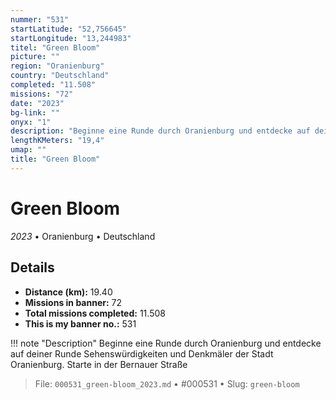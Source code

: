 ```yaml
---
nummer: "531"
startLatitude: "52,756645"
startLongitude: "13,244983"
titel: "Green Bloom"
picture: ""
region: "Oranienburg"
country: "Deutschland"
completed: "11.508"
missions: "72"
date: "2023"
bg-link: ""
onyx: "1"
description: "Beginne eine Runde durch Oranienburg und entdecke auf deiner Runde Sehenswürdigkeiten und Denkmäler der Stadt Oranienburg. Starte in der Bernauer Straße"
lengthKMeters: "19,4"
umap: ""
title: "Green Bloom"
---
```

# Green Bloom

*2023* • Oranienburg • Deutschland



## Details
- **Distance (km):** 19.40
- **Missions in banner:** 72
- **Total missions completed:** 11.508
- **This is my banner no.:** 531


!!! note "Description"
    Beginne eine Runde durch Oranienburg und entdecke auf deiner Runde Sehenswürdigkeiten und Denkmäler der Stadt Oranienburg. Starte in der Bernauer Straße




> File: `000531_green-bloom_2023.md` • #000531 • Slug: `green-bloom`
